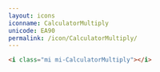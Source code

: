 ```yaml
---
layout: icons
iconname: CalculatorMultiply
unicode: EA90
permalink: /icon/CalculatorMultiply/
---
```


``` html
<i class="mi mi-CalculatorMultiply"></i>
```
